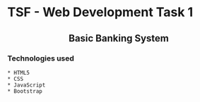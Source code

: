 # TSF - Web Development Task 1

<h2 align="center">Basic Banking System</h2>

### Technologies used
    * HTML5
    * CSS
    * JavaScript
    * Bootstrap